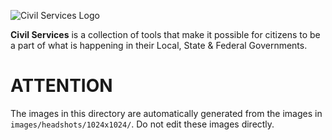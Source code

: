 ![Civil Services Logo](https://cdn.civil.services/common/github-logo.png "Civil Services Logo")

__Civil Services__ is a collection of tools that make it possible for citizens to be a part of what is happening in their Local, State & Federal Governments.


ATTENTION
===

The images in this directory are automatically generated from the images in `images/headshots/1024x1024/`.  Do not edit these images directly.